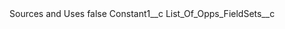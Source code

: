 <?xml version="1.0" encoding="UTF-8"?>
<CustomMetadata xmlns="http://soap.sforce.com/2006/04/metadata" xmlns:xsi="http://www.w3.org/2001/XMLSchema-instance">
    <label>Sources and Uses</label>
    <protected>false</protected>
    <values>
        <field>Constant1__c</field>
        <value xsi:nil="true"/>
    </values>
    <values>
        <field>List_Of_Opps_FieldSets__c</field>
        <value xsi:nil="true"/>
    </values>
</CustomMetadata>
